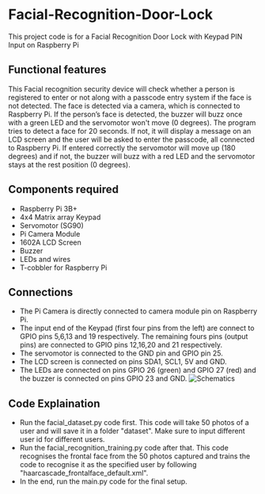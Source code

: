 # Facial-Recognition-Door-Lock
This project code is for a Facial Recognition Door Lock with Keypad PIN Input on Raspberry Pi
## Functional features
This Facial recognition security device will check whether a person is registered to enter or not along with a passcode entry system if the face is not detected. The face is detected via a camera, which is connected to Raspberry Pi. If the person’s face is detected, the buzzer will buzz once with a green LED and the servomotor won't move (0 degrees). The program tries to detect a face for 20 seconds. If not, it will display a message on an LCD screen and the user will be asked to enter the passcode, all connected to Raspberry Pi. If entered correctly the servomotor will move up (180 degrees) and if not, the buzzer will buzz with a red LED and the servomotor stays at the rest position (0 degrees).
## Components required
- Raspberry Pi 3B+
- 4x4 Matrix array Keypad
- Servomotor (SG90)
- Pi Camera Module
- 1602A LCD Screen
- Buzzer
- LEDs and wires
- T-cobbler for Raspberry Pi
## Connections
- The Pi Camera is directly connected to camera module pin on Raspberry Pi.
- The input end of the Keypad (first four pins from the left) are connect to GPIO pins 5,6,13 and 19 respectively. The remaining fours pins (output pins) are connected to GPIO pins 12,16,20 and 21 respectively.
- The servomotor is connected to the GND pin and GPIO pin 25.
- The LCD screen is connected on pins SDA1, SCL1, 5V and GND.
- The LEDs are connected on pins GPIO 26 (green) and GPIO 27 (red) and the buzzer is connected on pins GPIO 23 and GND.
![Schematics](https://user-images.githubusercontent.com/73520531/195213791-49ac2313-d4c7-42a8-bb8c-44df3a115032.jpg)
## Code Explaination
- Run the facial_dataset.py code first. This code will take 50 photos of a user and will save it in a folder "dataset". Make sure to input different user id for different users.
- Run the facial_recognition_training.py code after that. This code recognises the frontal face from the 50 photos captured and trains the code to recognise it as the specified user by following "haarcascade_frontalface_default.xml".
- In the end, run the main.py code for the final setup.
